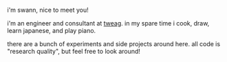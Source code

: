i'm swann, nice to meet you!

i'm an engineer and consultant at [tweag](https://tweag.io). in my spare time i cook, draw, learn japanese, and play piano.

there are a bunch of experiments and side projects around here. all code is "research quality", but feel free to look around!
